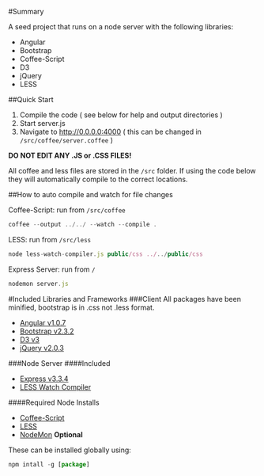 #Summary

A seed project that runs on a node server with the following libraries:
* Angular
* Bootstrap
* Coffee-Script
* D3
* jQuery
* LESS

##Quick Start

1. Compile the code ( see below for help and output directories )
2. Start server.js
3. Navigate to http://0.0.0.0:4000 ( this can be changed in `/src/coffee/server.coffee` )


**DO NOT EDIT ANY .JS or .CSS FILES!**

All coffee and less files are stored in the `/src` folder. If using the code below they will automatically compile to the correct locations.

##How to auto compile and watch for file changes

Coffee-Script: run from `/src/coffee`
```Javascript
coffee --output ../../ --watch --compile .
```

LESS: run from `/src/less`
```Javascript
node less-watch-compiler.js public/css ../../public/css
```

Express Server: run from `/`
```Javascript
nodemon server.js
```

#Included Libraries and Frameworks
###Client
All packages have been minified, bootstrap is in .css not .less format.

* [Angular v1.0.7](http://angularjs.org/)
* [Bootstrap v2.3.2](http://twitter.github.io/bootstrap/)
* [D3 v3](http://d3js.org/)
* [jQuery v2.0.3](http://jquery.com/)

###Node Server
####Included
* [Express v3.3.4](http://expressjs.com/)
* [LESS Watch Compiler](https://github.com/jonycheung/Dead-Simple-LESS-Watch-Compiler)

####Required Node Installs
* [Coffee-Script](http://coffeescript.org/)
* [LESS](http://lesscss.org/)
* [NodeMon](https://github.com/remy/nodemon) **Optional**

These can be installed globally using:
```Javascript
npm intall -g [package]
```
